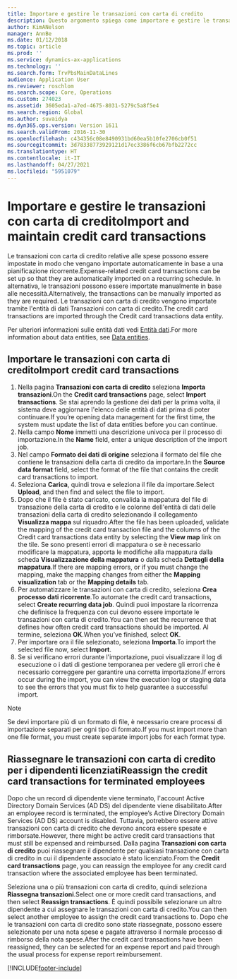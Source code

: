 ```yaml
---
title: Importare e gestire le transazioni con carta di credito
description: Questo argomento spiega come importare e gestire le transazioni con carta di credito relative alle spese. Queste transazioni possono essere impostate in modo che vengano importate automaticamente in base a una pianificazione ricorrente oppure possono essere importate manualmente in base alle esigenze.
author: KimANelson
manager: AnnBe
ms.date: 01/12/2018
ms.topic: article
ms.prod: ''
ms.service: dynamics-ax-applications
ms.technology: ''
ms.search.form: TrvPbsMainDataLines
audience: Application User
ms.reviewer: roschlom
ms.search.scope: Core, Operations
ms.custom: 274023
ms.assetid: 3605eda1-a7ed-4675-8031-5279c5a8f5e4
ms.search.region: Global
ms.author: suvaidya
ms.dyn365.ops.version: Version 1611
ms.search.validFrom: 2016-11-30
ms.openlocfilehash: c434356c08e8490931bd60ea5b10fe2706cb0f51
ms.sourcegitcommit: 3d78338773929121d17ec3386f6cb67bfb2272cc
ms.translationtype: HT
ms.contentlocale: it-IT
ms.lasthandoff: 04/27/2021
ms.locfileid: "5951079"
---
```

# <a name="import-and-maintain-credit-card-transactions"></a><span data-ttu-id="7a757-104">Importare e gestire le transazioni con carta di credito</span><span class="sxs-lookup"><span data-stu-id="7a757-104">Import and maintain credit card transactions</span></span>

<span data-ttu-id="7a757-105">Le transazioni con carta di credito relative alle spese possono essere impostate in modo che vengano importate automaticamente in base a una pianificazione ricorrente.</span><span class="sxs-lookup"><span data-stu-id="7a757-105">Expense-related credit card transactions can be set up so that they are automatically imported on a recurring schedule.</span></span> <span data-ttu-id="7a757-106">In alternativa, le transazioni possono essere importate manualmente in base alle necessità.</span><span class="sxs-lookup"><span data-stu-id="7a757-106">Alternatively, the transactions can be manually imported as they are required.</span></span> <span data-ttu-id="7a757-107">Le transazioni con carta di credito vengono importate tramite l'entità di dati Transazioni con carta di credito.</span><span class="sxs-lookup"><span data-stu-id="7a757-107">The credit card transactions are imported through the Credit card transactions data entity.</span></span>

<span data-ttu-id="7a757-108">Per ulteriori informazioni sulle entità dati vedi [Entità dati](/dynamics365/fin-ops-core/dev-itpro/data-entities/data-entities).</span><span class="sxs-lookup"><span data-stu-id="7a757-108">For more information about data entities, see [Data entities](/dynamics365/fin-ops-core/dev-itpro/data-entities/data-entities).</span></span>

## <a name="import-credit-card-transactions"></a><span data-ttu-id="7a757-109">Importare le transazioni con carta di credito</span><span class="sxs-lookup"><span data-stu-id="7a757-109">Import credit card transactions</span></span>

1. <span data-ttu-id="7a757-110">Nella pagina **Transazioni con carta di credito** seleziona **Importa transazioni**.</span><span class="sxs-lookup"><span data-stu-id="7a757-110">On the **Credit card transactions** page, select **Import transactions**.</span></span> <span data-ttu-id="7a757-111">Se stai aprendo la gestione dei dati per la prima volta, il sistema deve aggiornare l'elenco delle entità di dati prima di poter continuare.</span><span class="sxs-lookup"><span data-stu-id="7a757-111">If you’re opening data management for the first time, the system must update the list of data entities before you can continue.</span></span>
2. <span data-ttu-id="7a757-112">Nella campo **Nome** immetti una descrizione univoca per il processo di importazione.</span><span class="sxs-lookup"><span data-stu-id="7a757-112">In the **Name** field, enter a unique description of the import job.</span></span>
3. <span data-ttu-id="7a757-113">Nel campo **Formato dei dati di origine** seleziona il formato del file che contiene le transazioni della carta di credito da importare.</span><span class="sxs-lookup"><span data-stu-id="7a757-113">In the **Source data format** field, select the format of the file that contains the credit card transactions to import.</span></span>
4. <span data-ttu-id="7a757-114">Seleziona **Carica**, quindi trova e seleziona il file da importare.</span><span class="sxs-lookup"><span data-stu-id="7a757-114">Select **Upload**, and then find and select the file to import.</span></span>
5. <span data-ttu-id="7a757-115">Dopo che il file è stato caricato, convalida la mappatura del file di transazione della carta di credito e le colonne dell'entità di dati delle transazioni della carta di credito selezionando il collegamento **Visualizza mappa** sul riquadro.</span><span class="sxs-lookup"><span data-stu-id="7a757-115">After the file has been uploaded, validate the mapping of the credit card transaction file and the columns of the Credit card transactions data entity by selecting the **View map** link on the tile.</span></span> <span data-ttu-id="7a757-116">Se sono presenti errori di mappatura o se è necessario modificare la mappatura, apporta le modifiche alla mappatura dalla scheda **Visualizzazione della mappatura** o dalla scheda **Dettagli della mappatura**.</span><span class="sxs-lookup"><span data-stu-id="7a757-116">If there are mapping errors, or if you must change the mapping, make the mapping changes from either the **Mapping visualization** tab or the **Mapping details** tab.</span></span>
6. <span data-ttu-id="7a757-117">Per automatizzare le transazioni con carta di credito, seleziona **Crea processo dati ricorrente**.</span><span class="sxs-lookup"><span data-stu-id="7a757-117">To automate the credit card transactions, select **Create recurring data job**.</span></span> <span data-ttu-id="7a757-118">Quindi puoi impostare la ricorrenza che definisce la frequenza con cui devono essere importate le transazioni con carta di credito.</span><span class="sxs-lookup"><span data-stu-id="7a757-118">You can then set the recurrence that defines how often credit card transactions should be imported.</span></span> <span data-ttu-id="7a757-119">Al termine, seleziona **OK**.</span><span class="sxs-lookup"><span data-stu-id="7a757-119">When you’ve finished, select **OK**.</span></span>
7. <span data-ttu-id="7a757-120">Per importare ora il file selezionato, seleziona **Importa**.</span><span class="sxs-lookup"><span data-stu-id="7a757-120">To import the selected file now, select **Import**.</span></span>
8. <span data-ttu-id="7a757-121">Se si verificano errori durante l'importazione, puoi visualizzare il log di esecuzione o i dati di gestione temporanea per vedere gli errori che è necessario correggere per garantire una corretta importazione.</span><span class="sxs-lookup"><span data-stu-id="7a757-121">If errors occur during the import, you can view the execution log or staging data to see the errors that you must fix to help guarantee a successful import.</span></span>

> [!NOTE]
> <span data-ttu-id="7a757-122">Se devi importare più di un formato di file, è necessario creare processi di importazione separati per ogni tipo di formato.</span><span class="sxs-lookup"><span data-stu-id="7a757-122">If you must import more than one file format, you must create separate import jobs for each format type.</span></span>

## <a name="reassign-the-credit-card-transactions-for-terminated-employees"></a><span data-ttu-id="7a757-123">Riassegnare le transazioni con carta di credito per i dipendenti licenziati</span><span class="sxs-lookup"><span data-stu-id="7a757-123">Reassign the credit card transactions for terminated employees</span></span>

<span data-ttu-id="7a757-124">Dopo che un record di dipendente viene terminato, l'account Active Directory Domain Services (AD DS) del dipendente viene disabilitato.</span><span class="sxs-lookup"><span data-stu-id="7a757-124">After an employee record is terminated, the employee’s Active Directory Domain Services (AD DS) account is disabled.</span></span> <span data-ttu-id="7a757-125">Tuttavia, potrebbero essere attive transazioni con carta di credito che devono ancora essere spesate e rimborsate.</span><span class="sxs-lookup"><span data-stu-id="7a757-125">However, there might be active credit card transactions that must still be expensed and reimbursed.</span></span> <span data-ttu-id="7a757-126">Dalla pagina **Transazioni con carta di credito** puoi riassegnare il dipendente per qualsiasi transazione con carta di credito in cui il dipendente associato è stato licenziato.</span><span class="sxs-lookup"><span data-stu-id="7a757-126">From the **Credit card transactions** page, you can reassign the employee for any credit card transaction where the associated employee has been terminated.</span></span>

<span data-ttu-id="7a757-127">Seleziona una o più transazioni con carta di credito, quindi seleziona **Riassegna transazioni**.</span><span class="sxs-lookup"><span data-stu-id="7a757-127">Select one or more credit card transactions, and then select **Reassign transactions**.</span></span> <span data-ttu-id="7a757-128">È quindi possibile selezionare un altro dipendente a cui assegnare le transazioni con carta di credito.</span><span class="sxs-lookup"><span data-stu-id="7a757-128">You can then select another employee to assign the credit card transactions to.</span></span> <span data-ttu-id="7a757-129">Dopo che le transazioni con carta di credito sono state riassegnate, possono essere selezionate per una nota spese e pagate attraverso il normale processo di rimborso della nota spese.</span><span class="sxs-lookup"><span data-stu-id="7a757-129">After the credit card transactions have been reassigned, they can be selected for an expense report and paid through the usual process for expense report reimbursement.</span></span>


[!INCLUDE[footer-include](../includes/footer-banner.md)]